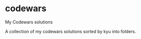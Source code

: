 # codewars
My Codewars solutions 

A collection of my codewars solutions sorted by kyu into folders. 
